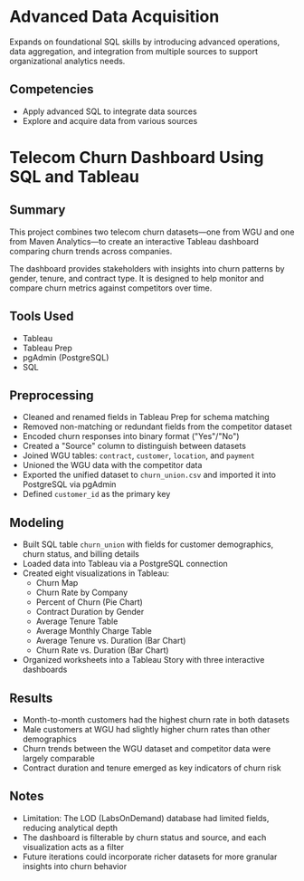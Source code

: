 # Advanced Data Acquisition

Expands on foundational SQL skills by introducing advanced operations, data aggregation, and integration from multiple sources to support organizational analytics needs.

## Competencies
- Apply advanced SQL to integrate data sources
- Explore and acquire data from various sources

# Telecom Churn Dashboard Using SQL and Tableau

## Summary

This project combines two telecom churn datasets—one from WGU and one from Maven Analytics—to create an interactive Tableau dashboard comparing churn trends across companies.

The dashboard provides stakeholders with insights into churn patterns by gender, tenure, and contract type. It is designed to help monitor and compare churn metrics against competitors over time.

## Tools Used

- Tableau
- Tableau Prep
- pgAdmin (PostgreSQL)
- SQL

## Preprocessing

- Cleaned and renamed fields in Tableau Prep for schema matching
- Removed non-matching or redundant fields from the competitor dataset
- Encoded churn responses into binary format ("Yes"/"No")
- Created a "Source" column to distinguish between datasets
- Joined WGU tables: `contract`, `customer`, `location`, and `payment`
- Unioned the WGU data with the competitor data
- Exported the unified dataset to `churn_union.csv` and imported it into PostgreSQL via pgAdmin
- Defined `customer_id` as the primary key

## Modeling

- Built SQL table `churn_union` with fields for customer demographics, churn status, and billing details
- Loaded data into Tableau via a PostgreSQL connection
- Created eight visualizations in Tableau:
  - Churn Map
  - Churn Rate by Company
  - Percent of Churn (Pie Chart)
  - Contract Duration by Gender
  - Average Tenure Table
  - Average Monthly Charge Table
  - Average Tenure vs. Duration (Bar Chart)
  - Churn Rate vs. Duration (Bar Chart)
- Organized worksheets into a Tableau Story with three interactive dashboards

## Results

- Month-to-month customers had the highest churn rate in both datasets
- Male customers at WGU had slightly higher churn rates than other demographics
- Churn trends between the WGU dataset and competitor data were largely comparable
- Contract duration and tenure emerged as key indicators of churn risk

## Notes

- Limitation: The LOD (LabsOnDemand) database had limited fields, reducing analytical depth
- The dashboard is filterable by churn status and source, and each visualization acts as a filter
- Future iterations could incorporate richer datasets for more granular insights into churn behavior
